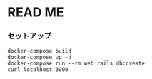 # READ ME

### セットアップ

```
docker-compose build
docker-compose up -d
docker-compose run --rm web rails db:create
curl localhost:3000
```


